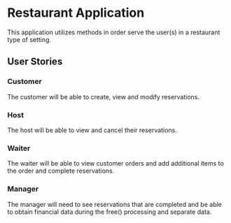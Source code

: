 # Restaurant Application

This application utilizes methods in order serve the user(s) in a restaurant type of setting.

## User Stories

### Customer

The customer will be able to create, view and modify reservations.

### Host

The host will be able to view and cancel their reservations.

### Waiter

The waiter will be able to view customer orders and add additional items to the order and complete reservations.

### Manager

The manager will need to see reservations that are completed and be able to obtain financial data during the free() processing and separate data.


